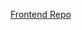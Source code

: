 [Frontend Repo](https://github.com/Anurag-Kochar-1/Super-30-Hackathon---Team-Wu-Shang-Clan-Frontend)
